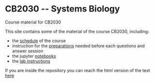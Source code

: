 # CB2030 -- Systems Biology
Course material for CB2030

This site contains some of the material of the course CB2030, including:

* the [schedule](https://statisticalbiotechnology.github.io/cb2030/general/schedule) of the course  
* instruction for the [preparations](prep/readme) needed before each questions and answer session  
* the jupyter [notebooks](nb/readme)  
* the [lab instructions](lab/readme)

If you are inside the repository you can reach the html version of the text [here](https://statisticalbiotechnology.github.io/cb2030/)
